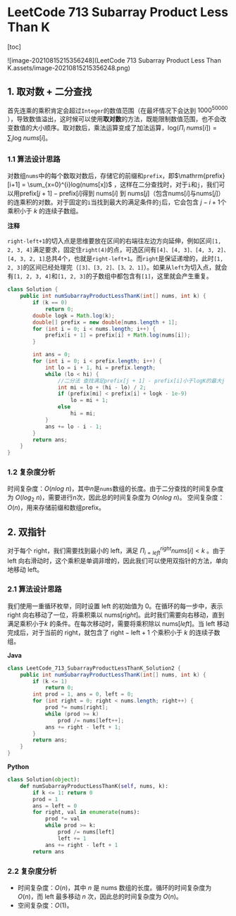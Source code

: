 # LeetCode 713 Subarray Product Less Than K

[toc]

![image-20210815215356248](LeetCode 713 Subarray Product Less Than K.assets/image-20210815215356248.png)

## 1. 取对数 + 二分查找

首先连乘的乘积肯定会超过`Integer`的数值范围（在最坏情况下会达到 $1000^{50000}$​​​​​​​​​​），导致数值溢出，这时候可以使用**取对数**的方法，既能限制数值范围，也不会改变数值的大小顺序。取对数后，乘法运算变成了加法运算，$\mathrm{log}(\Pi_i \ nums[i])=\sum_i \mathrm{log}\ nums[i]$​​​。

### 1.1 算法设计思路

对数组`nums`中的每个数取对数后，存储它的前缀和`prefix`，即$\mathrm{prefix}[i+1] = \sum_{x=0}^{i}log(nums[x])$ ，这样在二分查找时，对于`i`和`j`，我们可以用$\mathrm{prefix}[j+1]-\mathrm{prefix}[i]$得到 $\mathrm{nums}[i]$ 到 $\mathrm{nums}[j]$（包含$\mathrm{nums}[i]$与$\mathrm{nums}[j]$） 的连乘积的对数。对于固定的`i`当找到最大的满足条件的`j`后，它会包含 $j−i+1$个乘积小于 $k$ 的连续子数组。

**注释**

`right-left+1`的切入点是思维要放在区间的右端往左边方向延伸，例如区间`[1, 2, 3, 4]`满足要求，固定住`right(4)`的点，可选区间有`[4]、[4, 3]、[4, 3, 2]、[4, 3, 2, 1]`总共4个，也就是`right-left+1`。而`right`是保证递增的，此时`[1, 2, 3]`的区间已经处理完（`[3]、[3, 2]、[3、2、1]`）。如果从`left`为切入点，就会有`[1, 2, 3, 4]`和`[1, 2, 3]`的子数组中都包含有`[1]`，这里就会产生重复。

```java
class Solution {
    public int numSubarrayProductLessThanK(int[] nums, int k) {
        if (k == 0)
            return 0;
        double logk = Math.log(k);
        double[] prefix = new double[nums.length + 1];
        for (int i = 0; i < nums.length; i++) {
            prefix[i + 1] = prefix[i] + Math.log(nums[i]);
        }

        int ans = 0;
        for (int i = 0; i < prefix.length; i++) {
            int lo = i + 1, hi = prefix.length;
            while (lo < hi) {
                //二分法 查找满足prefix[j + 1] - prefix[i]小于logK的最大j
                int mi = lo + (hi - lo) / 2;
                if (prefix[mi] < prefix[i] + logk - 1e-9)
                    lo = mi + 1;
                else
                    hi = mi;
            }
            ans += lo - i - 1;
        }
        return ans;
    }
}
```

### 1.2 复杂度分析

时间复杂度：$O(nlog\ n)$，其中$n$是`nums`数组的长度。由于二分查找的时间复杂度为 $O(log_2\ n)$，需要进行$n$次，因此总的时间复杂度为 $O(nlog\ n)$。
空间复杂度：$O(n)$，用来存储前缀和数组$\mathrm{prefix}$。



## 2. 双指针

对于每个 $\mathrm{right}$，我们需要找到最小的 $\mathrm{left}$，满足 $\Pi_{i=left}^{right}nums[i]<k$ 。由于 $\mathrm{left}$ 向右滑动时，这个乘积是单调非增的，因此我们可以使用双指针的方法，单向地移动 $\mathrm{left}$。

### 2.1 算法设计思路

我们使用一重循环枚举，同时设置 $\mathrm{left}$ 的初始值为 $0$。在循环的每一步中，表示 $\mathrm{right}$ 向右移动了一位，将乘积乘以 $\mathrm{nums}[right]$。此时我们需要向右移动$\mathrm{}$，直到满足乘积小于$k$ 的条件。在每次移动时，需要将乘积除以 $\mathrm{nums}[left]$。当 $\mathrm{left}$ 移动完成后，对于当前的 $\mathrm{right}$，就包含了 $\mathrm{right} - \mathrm{left} + 1$ 个乘积小于 $k$ 的连续子数组。

**Java**

```java
class LeetCode_713_SubarrayProductLessThanK_Solution2 {
    public int numSubarrayProductLessThanK(int[] nums, int k) {
        if (k <= 1)
            return 0;
        int prod = 1, ans = 0, left = 0;
        for (int right = 0; right < nums.length; right++) {
            prod *= nums[right];
            while (prod >= k)
                prod /= nums[left++];
            ans += right - left + 1;
        }
        return ans;
    }
}
```

**Python**

```python
class Solution(object):
    def numSubarrayProductLessThanK(self, nums, k):
        if k <= 1: return 0
        prod = 1
        ans = left = 0
        for right, val in enumerate(nums):
            prod *= val
            while prod >= k:
                prod /= nums[left]
                left += 1
            ans += right - left + 1
        return ans
```

### 2.2 复杂度分析

* 时间复杂度：$O(n)$，其中 $n$ 是 $\mathrm{nums}$ 数组的长度。循环的时间复杂度为 $O(n)$，而 $\mathrm{left}$ 最多移动 $n$ 次，因此总的时间复杂度为 $O(n)$。
* 空间复杂度：$O(1)$。

